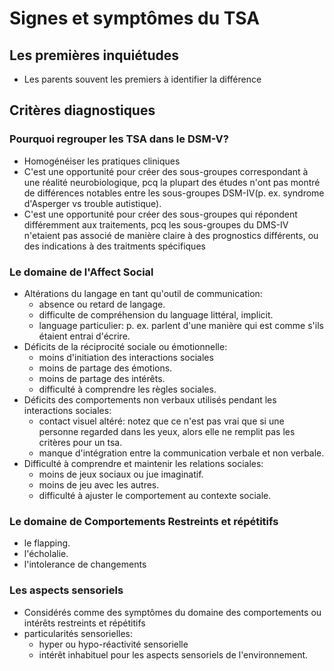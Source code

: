 # Signes et symptômes du TSA
## Les premières inquiétudes
- Les parents souvent les premiers à identifier la différence
## Critères diagnostiques
### Pourquoi regrouper les TSA dans le DSM-V?
- Homogénéiser les pratiques cliniques
- C'est une opportunité pour créer des sous-groupes correspondant à une réalité neurobiologique, pcq la plupart des études n'ont pas montré de différences notables entre les sous-groupes DSM-IV(p. ex. syndrome d'Asperger vs trouble autistique).
- C'est une opportunité pour créer des sous-groupes qui répondent différemment aux traitements, pcq les sous-groupes du DMS-IV n'etaient pas associé de manière claire à des prognostics différents, ou des indications à des traitments spécifiques
### Le domaine de l'Affect Social
- Altérations du langage en tant qu'outil de communication:
	- absence ou retard de langage.
	- difficulte de compréhension du language littéral, implicit.
	- language particulier: p. ex. parlent d'une manière qui est comme s'ils étaient entrai d'écrire.
- Déficits de la réciprocité sociale ou émotionnelle:
	- moins d'initiation des interactions sociales
	- moins de partage des émotions.
	- moins de partage des intérêts.
	- difficulté à comprendre les règles sociales.
- Déficits des comportements non verbaux utilisés pendant les interactions sociales:
	- contact visuel altéré: notez que ce n'est pas vrai que si une personne regarded dans les yeux, alors elle ne remplit pas les critères pour un tsa.
	- manque d'intégration entre la communication verbale et non verbale.
- Difficulté à comprendre et maintenir les relations sociales:
	- moins de jeux sociaux ou jue imaginatif.
	- moins de jeu avec les autres.
	- difficulté à ajuster le comportement au contexte sociale.
### Le domaine de Comportements Restreints et répétitifs
- le flapping.
- l'écholalie.
- l'intolerance de changements
### Les aspects sensoriels
- Considérés comme des symptômes du domaine des comportements ou intérêts restreints et répétitifs
- particularités sensorielles:
	- hyper ou hypo-réactivité sensorielle
	- intérêt inhabituel pour les aspects sensoriels de l'environnement.
